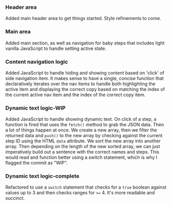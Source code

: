 ### Header area

Added main header area to get things started. Style refinements to come.

### Main area

Added main section, as well as navigation for baby steps that includes light vanilla JavaScript
to handle setting active state.

### Content navigation logic

Added JavaScript to handle hiding and showing content based on 'click' of side navigation item. It makes sense to have
a single, concise function that declaratively iterates over the nav items to handle both highlighting the active item and displaying the correct copy based on matching the index of the current active nav item and the index of the correct copy item.

### Dynamic text logic-WIP

Added JavaScript to handle showing dynamic text. On click of a step, a function is fired that uses the `fetch()` method to grab the JSON data. Then a lot of things happen at once. We create a new array, then we filter the returned data and `push()` to the new array by checking against the current step ID using the HTML `data` attribute. We sort the new array into another array. Then depending on the length of the new sorted array, we can just imperatively build out a sentence with the correct names and steps. This would read and function better using a switch statement, which is why I flagged the commit as "WIP".

### Dynamic text logic-complete

Refactored to use a `switch` statement that checks for a `true` boolean against values up to 3 and then checks ranges for `>=` 4. It's more readable and succinct. 
